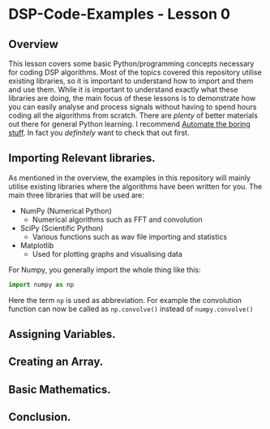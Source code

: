 # DSP-Code-Examples - Lesson 0

## Overview
This lesson covers some basic Python/programming concepts necessary for coding DSP algorithms.  Most of the topics covered this repository utilise existing libraries, so it is important to understand how to import and them and use them.  While it is important to understand exactly what these libraries are doing, the main focus of these lessons is to demonstrate how you can easily analyse and process signals without having to spend hours coding all the algorithms from scratch. There are _plenty_ of better materials out there for general Python learning.  I recommend [Automate the boring stuff](https://automatetheboringstuff.com/).  In fact you _definitely_ want to check that out first.
## Importing Relevant libraries.
As mentioned in the overview, the examples in this repository will mainly utilise existing libraries where the algorithms have been written for you.  The main three libraries that will be used are:

* NumPy (Numerical Python)
    * Numerical algorithms such as FFT and convolution
* SciPy (Scientific Python)
    * Various functions such as wav file importing and statistics
* Matplotlib
    * Used for plotting graphs and visualising data

For Numpy, you generally import the whole thing like this:
```python
import numpy as np
```
Here the term `np` is used as abbreviation.  For example the convolution function can now be called as `np.convolve()` instead of `numpy.convolve()`

## Assigning Variables.

## Creating an Array.

## Basic Mathematics.

## Conclusion.